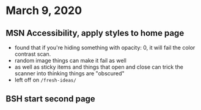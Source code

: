# March 9, 2020

## MSN Accessibility, apply styles to home page
- found that if you're hiding something with opacity: 0, it will fail the color contrast scan.
- random image things can make it fail as well
- as well as sticky items and things that open and close can trick the scanner into thinking things are "obscured"
- left off on `/fresh-ideas/`

## BSH start second page
